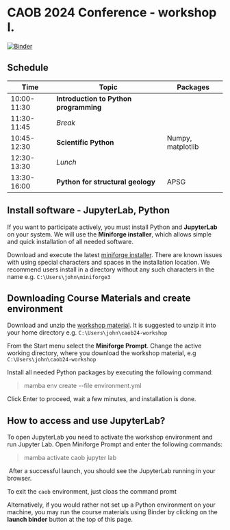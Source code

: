 # CAOB 2024 Conference - workshop I.

[![Binder](https://mybinder.org/badge_logo.svg)](https://mybinder.org/v2/gh/ondrolexa/caob24-workshop/main)

## Schedule

| Time | Topic | Packages |
|-------|-------|----------|
|10:00-11:30|**Introduction to Python programming**|          |
|11:30-11:45|*Break*|          |
|10:45-12:30|**Scientific Python**|Numpy, matplotlib|
|12:30-13:30|*Lunch*|          |
|13:30-16:00|**Python for structural geology**|APSG|

## Install software - JupyterLab, Python

If you want to participate actively, you must install Python and **JupyterLab** on your system. We will use the **Miniforge installer**, which allows simple and quick installation of all needed software.

​Download and execute the latest [miniforge installer](https://github.com/conda-forge/miniforge). There are known issues with using special characters and spaces in the installation location. We recommend users install in a directory without any such characters in the name e.g. `C:\Users\john\miniforge3`

## Downloading Course Materials and create environment

Download and unzip the [workshop material](https://github.com/ondrolexa/caob24-workshop/archive/refs/heads/main.zip). It is suggested to unzip it into your home directory e.g. `C:\Users\john\caob24-workshop`

From the Start menu select the **Miniforge Prompt**. Change the active working directory, where you download the workshop material, e.g `C:\Users\john\caob24-workshop`

Install all needed Python packages by executing the following command:

> mamba env create --file environment.yml

Click Enter to proceed, wait a few minutes, and installation is done.

## How to access and use JupyterLab?

​To open JupyterLab you need to activate the workshop environment and run Jupyter Lab. Open Miniforge Prompt and enter the following commands:

> mamba activate caob
> jupyter lab

​
After a successful launch, you should see the JupyterLab running in your browser.

To exit the `caob` environment, just cloas the command promt

Alternatively, if you would rather not set up a Python environment on your machine, you may run the course materials using Binder by clicking on the **launch binder** button at the top of this page.

